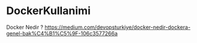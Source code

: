 # DockerKullanimi
Docker Nedir ? https://medium.com/devopsturkiye/docker-nedir-dockera-genel-bak%C4%B1%C5%9F-106c3577266a
